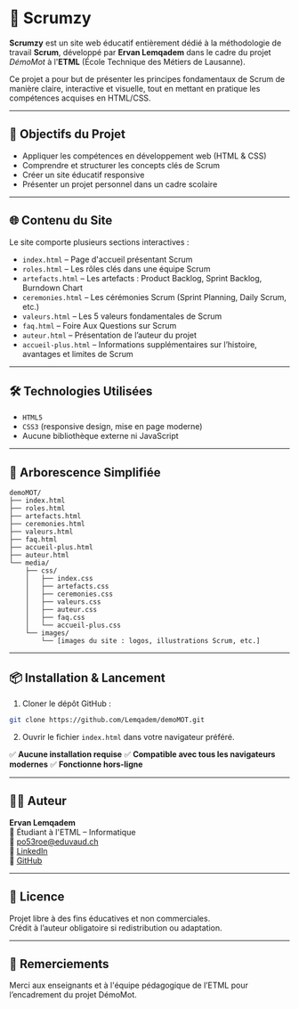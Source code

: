 
# 📘 Scrumzy

**Scrumzy** est un site web éducatif entièrement dédié à la méthodologie de travail **Scrum**, développé par **Ervan Lemqadem** dans le cadre du projet *DémoMot* à l'**ETML** (École Technique des Métiers de Lausanne).

Ce projet a pour but de présenter les principes fondamentaux de Scrum de manière claire, interactive et visuelle, tout en mettant en pratique les compétences acquises en HTML/CSS.

---

## 🚀 Objectifs du Projet

- Appliquer les compétences en développement web (HTML & CSS)
- Comprendre et structurer les concepts clés de Scrum
- Créer un site éducatif responsive
- Présenter un projet personnel dans un cadre scolaire

---

## 🌐 Contenu du Site

Le site comporte plusieurs sections interactives :

- `index.html` – Page d'accueil présentant Scrum
- `roles.html` – Les rôles clés dans une équipe Scrum
- `artefacts.html` – Les artefacts : Product Backlog, Sprint Backlog, Burndown Chart
- `ceremonies.html` – Les cérémonies Scrum (Sprint Planning, Daily Scrum, etc.)
- `valeurs.html` – Les 5 valeurs fondamentales de Scrum
- `faq.html` – Foire Aux Questions sur Scrum
- `auteur.html` – Présentation de l’auteur du projet
- `accueil-plus.html` – Informations supplémentaires sur l’histoire, avantages et limites de Scrum

---

## 🛠️ Technologies Utilisées

- `HTML5`
- `CSS3` (responsive design, mise en page moderne)
- Aucune bibliothèque externe ni JavaScript

---

## 📁 Arborescence Simplifiée

```
demoMOT/
├── index.html
├── roles.html
├── artefacts.html
├── ceremonies.html
├── valeurs.html
├── faq.html
├── accueil-plus.html
├── auteur.html
└── media/
    ├── css/
    │   ├── index.css
    │   ├── artefacts.css
    │   ├── ceremonies.css
    │   ├── valeurs.css
    │   ├── auteur.css
    │   ├── faq.css
    │   └── accueil-plus.css
    └── images/
        └── [images du site : logos, illustrations Scrum, etc.]
```

---

## 📦 Installation & Lancement

1. Cloner le dépôt GitHub :
```bash
git clone https://github.com/Lemqadem/demoMOT.git
```

2. Ouvrir le fichier `index.html` dans votre navigateur préféré.

✅ **Aucune installation requise**
✅ **Compatible avec tous les navigateurs modernes**
✅ **Fonctionne hors-ligne**

---

## 👨‍💻 Auteur

**Ervan Lemqadem**  
📍 Étudiant à l'ETML – Informatique  
📧 [po53roe@eduvaud.ch](mailto:po53roe@eduvaud.ch)  
🔗 [LinkedIn](https://www.linkedin.com/in/ervan-lemqadem-4573b8356/)  
🐙 [GitHub](https://github.com/Lemqadem)

---

## 📜 Licence

Projet libre à des fins éducatives et non commerciales.  
Crédit à l’auteur obligatoire si redistribution ou adaptation.

---

## 🙏 Remerciements

Merci aux enseignants et à l'équipe pédagogique de l’ETML pour l’encadrement du projet DémoMot.
